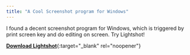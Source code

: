 ```yaml
---
title: "A Cool Screenshot program for Windows"
---
```


I found a decent screenshot program for Windows, which is triggered by print screen key and do editing on screen.
Try Lightshot!

[**Download Lightshot**](https://app.prntscr.com/en/download.html){:target="_blank" rel="noopener"}
